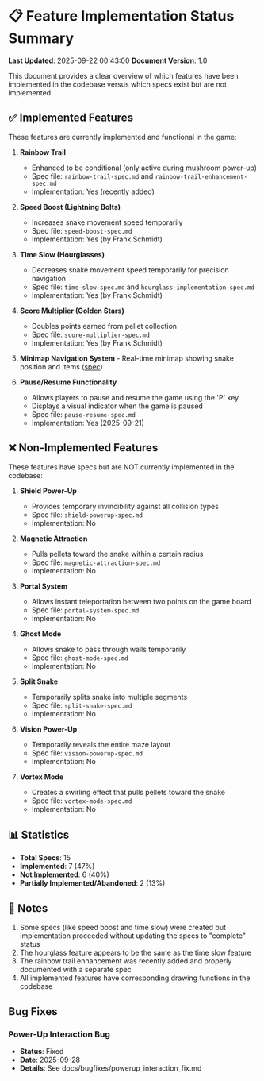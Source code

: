 # 📋 Feature Implementation Status Summary

**Last Updated**: 2025-09-22 00:43:00
**Document Version**: 1.0

This document provides a clear overview of which features have been implemented in the codebase versus which specs exist but are not implemented.

## ✅ Implemented Features

These features are currently implemented and functional in the game:

1. **Rainbow Trail**

    - Enhanced to be conditional (only active during mushroom power-up)
    - Spec file: `rainbow-trail-spec.md` and `rainbow-trail-enhancement-spec.md`
    - Implementation: Yes (recently added)

2. **Speed Boost (Lightning Bolts)**

    - Increases snake movement speed temporarily
    - Spec file: `speed-boost-spec.md`
    - Implementation: Yes (by Frank Schmidt)

3. **Time Slow (Hourglasses)**

    - Decreases snake movement speed temporarily for precision navigation
    - Spec file: `time-slow-spec.md` and `hourglass-implementation-spec.md`
    - Implementation: Yes (by Frank Schmidt)

4. **Score Multiplier (Golden Stars)**

    - Doubles points earned from pellet collection
    - Spec file: `score-multiplier-spec.md`
    - Implementation: Yes (by Frank Schmidt)

5. **Minimap Navigation System** - Real-time minimap showing snake position and items ([spec](./specs/minimap-spec.md))

6. **Pause/Resume Functionality**
    - Allows players to pause and resume the game using the 'P' key
    - Displays a visual indicator when the game is paused
    - Spec file: `pause-resume-spec.md`
    - Implementation: Yes (2025-09-21)

## ❌ Non-Implemented Features

These features have specs but are NOT currently implemented in the codebase:

1. **Shield Power-Up**

    - Provides temporary invincibility against all collision types
    - Spec file: `shield-powerup-spec.md`
    - Implementation: No

2. **Magnetic Attraction**

    - Pulls pellets toward the snake within a certain radius
    - Spec file: `magnetic-attraction-spec.md`
    - Implementation: No

3. **Portal System**

    - Allows instant teleportation between two points on the game board
    - Spec file: `portal-system-spec.md`
    - Implementation: No

4. **Ghost Mode**

    - Allows snake to pass through walls temporarily
    - Spec file: `ghost-mode-spec.md`
    - Implementation: No

5. **Split Snake**

    - Temporarily splits snake into multiple segments
    - Spec file: `split-snake-spec.md`
    - Implementation: No

6. **Vision Power-Up**

    - Temporarily reveals the entire maze layout
    - Spec file: `vision-powerup-spec.md`
    - Implementation: No

7. **Vortex Mode**
    - Creates a swirling effect that pulls pellets toward the snake
    - Spec file: `vortex-mode-spec.md`
    - Implementation: No

## 📊 Statistics

- **Total Specs**: 15
- **Implemented**: 7 (47%)
- **Not Implemented**: 6 (40%)
- **Partially Implemented/Abandoned**: 2 (13%)

## 📝 Notes

1. Some specs (like speed boost and time slow) were created but implementation proceeded without updating the specs to "complete" status
2. The hourglass feature appears to be the same as the time slow feature
3. The rainbow trail enhancement was recently added and properly documented with a separate spec
4. All implemented features have corresponding drawing functions in the codebase

## Bug Fixes

### Power-Up Interaction Bug
- **Status**: Fixed
- **Date**: 2025-09-28
- **Details**: See docs/bugfixes/powerup_interaction_fix.md
